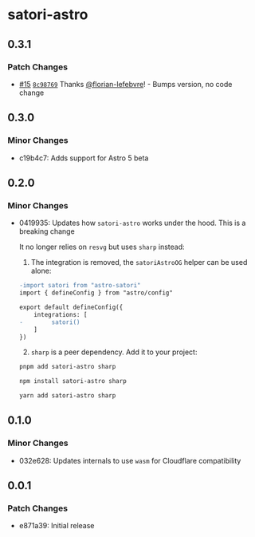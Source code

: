 # satori-astro

## 0.3.1

### Patch Changes

- [#15](https://github.com/florian-lefebvre/satori-astro/pull/15) [`8c98769`](https://github.com/florian-lefebvre/satori-astro/commit/8c98769438df38e8f1a01a53118883d942326def) Thanks [@florian-lefebvre](https://github.com/florian-lefebvre)! - Bumps version, no code change

## 0.3.0

### Minor Changes

- c19b4c7: Adds support for Astro 5 beta

## 0.2.0

### Minor Changes

- 0419935: Updates how `satori-astro` works under the hood. This is a breaking change

  It no longer relies on `resvg` but uses `sharp` instead:

  1. The integration is removed, the `satoriAstroOG` helper can be used alone:

  ```diff
  -import satori from "astro-satori"
  import { defineConfig } from "astro/config"

  export default defineConfig({
      integrations: [
  -        satori()
      ]
  })
  ```

  2. `sharp` is a peer dependency. Add it to your project:

  ```bash
  pnpm add satori-astro sharp
  ```

  ```bash
  npm install satori-astro sharp
  ```

  ```bash
  yarn add satori-astro sharp
  ```

## 0.1.0

### Minor Changes

- 032e628: Updates internals to use `wasm` for Cloudflare compatibility

## 0.0.1

### Patch Changes

- e871a39: Initial release
